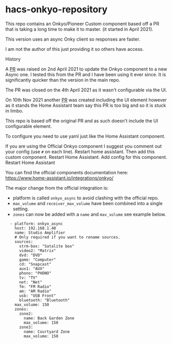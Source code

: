 # hacs-onkyo-repository

This repo contains an Onkyo/Pioneer Custom component based off a PR that is taking a long time to make it to master.
(it started in April 2021). 

This version uses an async Onky client so responses are faster. 

I am not the author of this just providing it so others have access.

History

A [PR](https://github.com/home-assistant/core/pull/48640) was raised on 2nd April 2021 to update the Onkyo component to a new Async one. 
I tested this from the PR and I have been using it ever since. It is significantly quicker than the version in the main repo.

The PR was closed on the 4th April 2021 as it wasn't configurable via the UI.

On 10th Nov 2021 another [PR](https://github.com/home-assistant/core/pull/59518) was created including the UI element however 
as it stands the Home Assistant team say this PR is too big and so it is stuck in limbo.

This repo is based off the original PR and as such doesn't include the UI configurable element. 

To configure you need to use yaml just like the Home Assistant component.

If you are using the Official Onkyo component I suggest you comment out your config (use `#` on each line). 
Restart home assistant. 
Then add this custom component. 
Restart Home Assistant. 
Add config for this component. 
Restart Home Assistant


You can find the official components documentation here: https://www.home-assistant.io/integrations/onkyo/

The major change from the official integration is:
* platform is called `onkyo_async` to avoid clashing with the official repo.
* `max_volume` and `receiver_max_volume` have been combined into a single setting. 
* `zones` can now be added with a `name` and `max_volume` see example below.

```
  - platform: onkyo_async
    host: 192.168.1.40
    name: Studio Amplifier
    # Only required if you want to rename sources.
    sources:
      strm-box: "Satalite box"
      video2: "Matrix"
      dvd: "DVD"
      game: "Computer"
      cd: "Snapcast"
      aux1: "AUX"
      phono: "PHONO"
      tv: "TV"
      net: "Net"
      fm: "FM Radio"
      am: "AM Radio"
      usb: "USB Front"
      bluetooth: "Bluetooth"
    max_volume: 150
    zones:
      zone2:
        name: Back Garden Zone
        max_volume: 150
      zone3:
        name: Courtyard Zone
        max_volume: 150
```
